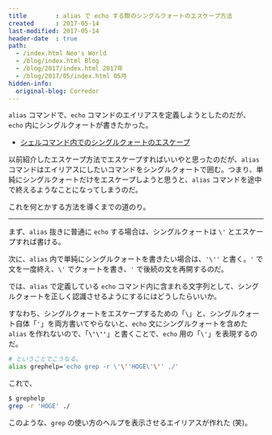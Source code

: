```yaml
---
title        : alias で echo する際のシングルクォートのエスケープ方法
created      : 2017-05-14
last-modified: 2017-05-14
header-date  : true
path:
  - /index.html Neo's World
  - /blog/index.html Blog
  - /blog/2017/index.html 2017年
  - /blog/2017/05/index.html 05月
hidden-info:
  original-blog: Corredor
---
```


`alias` コマンドで、`echo` コマンドのエイリアスを定義しようとしたのだが、`echo` 内にシングルクォートが書きたかった。

- [シェルコマンド内でのシングルクォートのエスケープ](/blog/2016/11/04-01.html)

以前紹介したエスケープ方法でエスケープすればいいやと思ったのだが、`alias` コマンドはエイリアスにしたいコマンドをシングルクォートで囲む。つまり、単純にシングルクォートだけをエスケープしようと思うと、`alias` コマンドを途中で終えるようなことになってしまうのだ。

これを何とかする方法を導くまでの道のり。

---

まず、`alias` 抜きに普通に `echo` する場合は、シングルクォートは `\'` とエスケープすれば書ける。

次に、`alias` 内で単純にシングルクォートを書きたい場合は、`'\''` と書く。`'` で文を一度終え、`\'` でクォートを書き、`'` で後続の文を再開するのだ。

では、`alias` で定義している `echo` コマンド内に含まれる文字列として、シングルクォートを正しく認識させるようにするにはどうしたらいいか。

すなわち、シングルクォートをエスケープするための「`\`」と、シングルクォート自体「`'`」を両方書いてやらないと、`echo` 文にシングルクォートを含めた `alias` を作れないので、「**`\'\''`**」と書くことで、`echo` 用の「`\'`」を表現するのだ。

```bash
# ということでこうなる。
alias grephelp='echo grep -r \'\''HOGE\'\'' ./'
```

これで、

```bash
$ grephelp
grep -r 'HOGE' ./
```

このような、`grep` の使い方のヘルプを表示させるエイリアスが作れた (笑)。
